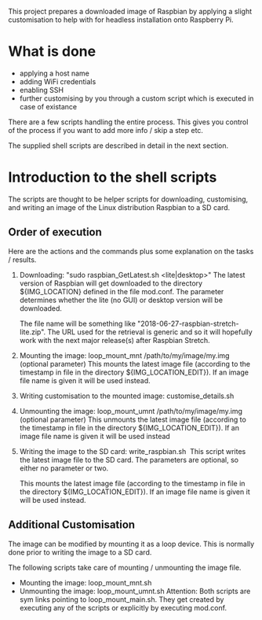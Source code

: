 This project prepares a downloaded image of Raspbian by applying a 
slight customisation to help with for headless installation onto 
Raspberry Pi.

What is done 
============
* applying a host name
* adding WiFi credentials
* enabling SSH
* further customising by you through a custom script which is executed in case of existance

There are a few scripts handling the entire  process. This gives you 
control of the process if you want to add more info / skip a step etc.

The supplied shell scripts are described in detail in the next section.

Introduction to the shell scripts
=================================

The scripts are thought to be helper scripts for downloading, customising,
and writing an image of the Linux distribution Raspbian to a SD card.


Order of execution
------------------
Here are the actions and the commands plus some explanation on the tasks / results.

1) Downloading: "sudo raspbian_GetLatest.sh <lite|desktop>"
   The latest version of Raspbian will get downloaded to the directory 
   ${IMG_LOCATION} defined in the file mod.conf. The parameter determines
   whether the lite (no GUI) or desktop version will be downloaded.

   The file name will be something like "2018-06-27-raspbian-stretch-lite.zip".
   The URL used for the retrieval is generic and so it will hopefully work
   with the next major release(s) after Raspbian Stretch.

2) Mounting the image: loop_mount_mnt /path/to/my/image/my.img (optional parameter)
   This mounts the latest image file (according to the timestamp in file
   in the directory ${IMG_LOCATION_EDIT}). If an image file name is given
   it will be used instead.

3) Writing customisation to the mounted image: customise_details.sh

4) Unmounting the image: loop_mount_umnt /path/to/my/image/my.img (optional parameter)
   This unmounts the latest image file (according to the timestamp in file
   in the directory ${IMG_LOCATION_EDIT}). If an image file name is given
   it will be used instead

5) Writing the image to the SD card: write_raspbian.sh <image filename> <SD card device>
   This script writes the latest image file to the SD card. The parameters 
   are optional, so either no parameter or two.

   This mounts the latest image file (according to the timestamp in file
   in the directory ${IMG_LOCATION_EDIT}). If an image file name is given
   it will be used instead.


Additional Customisation
------------------------
The image can be modified by mounting it as a loop device. This is normally
done prior to writing the image to a SD card.

The following scripts take care of mounting / unmounting the image file.
 - Mounting the image: loop_mount_mnt.sh <filenameOfRaspbianImage>
 - Unmounting the image: loop_mount_umnt.sh <filenameOfRaspbianImage>
Attention:
Both scripts are sym links pointing to loop_mount_main.sh. They get created
by executing any of the scripts or explicitly by executing mod.conf.

